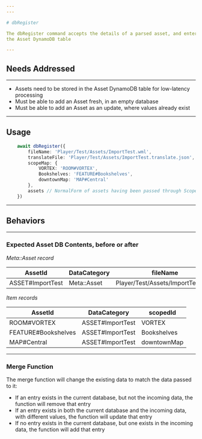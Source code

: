 ```yaml
---
---

# dbRegister

The dbRegister command accepts the details of a parsed asset, and enters them into
the Asset DynamoDB table

---
```


## Needs Addressed

---

- Assets need to be stored in the Asset DynamoDB table for low-latency processing
- Must be able to add an Asset fresh, in an empty database
- Must be able to add an Asset as an update, where values already exist


---

## Usage


```ts
    await dbRegister({
        fileName: 'Player/Test/Assets/ImportTest.wml',
        translateFile: 'Player/Test/Assets/ImportTest.translate.json',
        scopeMap: {
            VORTEX: 'ROOM#VORTEX',
            Bookshelves: 'FEATURE#Bookshelves',
            downtownMap: 'MAP#Central'
        },
        assets // NormalForm of assets having been passed through ScopeMap.translateNormalForm
    })
```

---

## Behaviors

---

### Expected Asset DB Contents, before or after

*Meta::Asset record*

| AssetId | DataCategory | fileName | translateFile | name | zone |
| --- | --- | --- | --- | --- | --- |
| ASSET#ImportTest | Meta::Asset | Player/Test/Assets/ImportTest.wml | Player/Test/Assets/ImportTest.translate.json | ImportTest | Personal |

*Item records*

| AssetId | DataCategory | scopedId |
| --- | --- | --- |
| ROOM#VORTEX | ASSET#ImportTest | VORTEX |
| FEATURE#Bookshelves | ASSET#ImportTest | Bookshelves |
| MAP#Central | ASSET#ImportTest | downtownMap |

---

### Merge Function

The merge function will change the existing data to match the data passed to it:

- If an entry exists in the current database, but not the incoming data, the function will remove that entry
- If an entry exists in both the current database and the incoming data, with different values, the function will update that entry
- If no entry exists in the current database, but one exists in the incoming data, the function will add that entry